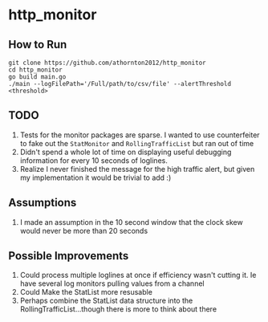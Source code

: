 # http_monitor

## How to Run
```
git clone https://github.com/athornton2012/http_monitor
cd http_monitor
go build main.go
./main --logFilePath='/Full/path/to/csv/file' --alertThreshold <threshold>
```

## TODO
1. Tests for the monitor packages are sparse. I wanted to use counterfeiter to fake out the `StatMonitor` and `RollingTrafficList` but ran out of time
2. Didn't spend a whole lot of time on displaying useful debugging information for every 10 seconds of loglines.
3. Realize I never finished the message for the high traffic alert, but given my implementation it would be trivial to add :)


## Assumptions
1. I made an assumption in the 10 second window that the clock skew would never be more than 20 seconds

## Possible Improvements
1. Could process multiple loglines at once if efficiency wasn't cutting it. Ie have several log monitors pulling values from a channel
1. Could Make the StatList more resusable
1. Perhaps combine the StatList data structure into the RollingTrafficList...though there is more to think about there

